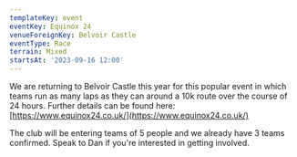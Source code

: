 ```yaml
---
templateKey: event
eventKey: Equinox 24
venueForeignKey: Belvoir Castle
eventType: Race
terrain: Mixed
startsAt: '2023-09-16 12:00'
---
```

We are returning to Belvoir Castle this year for this popular event in which teams 
run as many laps as they can around a 10k route over the course of 24 hours. 
Further details can be found here: [https://www.equinox24.co.uk/](https://www.equinox24.co.uk/)

The club will be entering teams of 5 people and we already have 3 teams confirmed. 
Speak to Dan if you're interested in getting involved.
